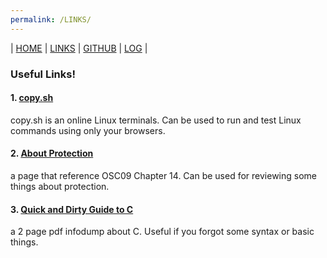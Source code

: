 ```yaml
---
permalink: /LINKS/
---
```


| [HOME](https://joshste.github.io/os212/) | [LINKS](https://joshste.github.io/os212/LINKS/) | [GITHUB](https://github.com/joshste/os212) | [LOG](https://joshste.github.io/os212/TXT/mylog.txt) |

### Useful Links!

#### 1. [copy.sh](https://copy.sh/v86/?profile=linux26)
copy.sh is an online Linux terminals. Can be used to run and test Linux commands using only your browsers. 

#### 2. [About Protection](https://www.cs.uic.edu/~jbell/CourseNotes/OperatingSystems/14_Protection.html)
a page that reference OSC09 Chapter 14. Can be used for reviewing some things about protection.

#### 3. [Quick and Dirty Guide to C](https://courses.cs.washington.edu/courses/cse351/14sp/sections/1/Cheatsheet-c.pdf)
a 2 page pdf infodump about C. Useful if you forgot some syntax or basic things.
